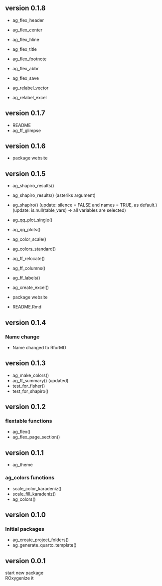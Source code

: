 

  
## version 0.1.8
  - ag_flex_header
  - ag_flex_center
  - ag_flex_hline
  - ag_flex_title
  - ag_flex_footnote
  - ag_flex_abbr
  - ag_flex_save
  
  - ag_relabel_vector
  - ag_relabel_excel
  
  

## version 0.1.7
- README
- ag_ff_glimpse

## version 0.1.6
- package website

## version 0.1.5 
- ag_shapiro_results()
- ag_shapiro_results() (asteriks argument)
- ag_shapiro()
(update: silence = FALSE and names = TRUE, as default.)  
(update: is.null(table_vars) -> all variables are selected) 
- ag_qq_plot_single()
- ag_qq_plots()
- ag_color_scale()
- ag_colors_standard()
- ag_ff_relocate()
- ag_ff_columns()
- ag_ff_labels()
- ag_create_excel()

  
- package website
  
- README.Rmd






## version 0.1.4

### Name change

- Name changed to RforMD



## version 0.1.3

- ag_make_colors() 
- ag_ff_summary() (updated)
- test_for_fisher()
- test_for_shapiro()


## version 0.1.2


### flextable functions
- ag_flex()
- ag_flex_page_section()

## version 0.1.1


- ag_theme
 
### ag_colors functions
- scale_color_karadeniz()
- scale_fill_karadeniz()
- ag_colors()



## version 0.1.0

### Initial packages
- ag_create_project_folders()
- ag_generate_quarto_template()



## version 0.0.1

start new package  
ROxygenize it
